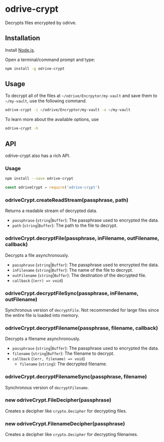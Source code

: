 # odrive-crypt

Decrypts files encrypted by odrive.

## Installation

Install [Node.js].

Open a terminal/command prompt and type:

```bash
npm install -g odrive-crypt
```

## Usage

To decrypt all of the files at `~/odrive/Encrpytor/my-vault` and save them to `~/my-vault`, use the following command.

```bash
odrive-crypt -i ~/odrive/Encryptor/my-vault -o ~/my-vault
```

To learn more about the available options, use

```bash
odrive-crypt -h
```

## API

odrive-crypt also has a rich API.

### Usage

```bash
npm install --save odrive-crypt
```

```js
const odriveCrypt = require('odrive-crypt')
```

### odriveCrypt.createReadStream(passphrase, path)

Returns a readable stream of decrypted data.

- `passphrase` (`string`|`Buffer`): The passphrase used to encrypted the data.
- `path` (`string`|`Buffer`): The path to the file to decrypt.

### odriveCrypt.decryptFile(passphrase, inFilename, outFilename, callback)

Decrypts a file asynchronously.

- `passphrase` (`string`|`Buffer`): The passphrase used to encrypted the data.
- `inFilename` (`string`|`Buffer`): The name of the file to decrypt.
- `outFilename` (`string`|`Buffer`): The destination of the decrypted file.
- `callback` (`(err) => void`)

### odriveCrypt.decryptFileSync(passphrase, inFilename, outFilename)

Synchronous version of `decryptFile`. Not recommended for large files since the entire file is loaded into memory.

### odriveCrypt.decryptFilename(passphrase, filename, callback)

Decrypts a filename asynchronously.

- `passphrase` (`string`|`Buffer`): The passphrase used to encrypted the data.
- `filename` (`string`|`Buffer`): The filename to decrypt.
- `callback` (`(err, filename) => void`)
  - `filename` (`string`): The decrypted filename.

### odriveCrypt.decryptFilenameSync(passphrase, filename)

Synchronous version of `decryptFilename`.

### new odriveCrypt.FileDecipher(passphrase)

Creates a decipher like `crypto.Decipher` for decrypting files.

### new odriveCrypt.FilenameDecipher(passphrase)

Creates a decipher like `crypto.Decipher` for decrypting filenames.

[Node.js]: https://nodejs.org/
